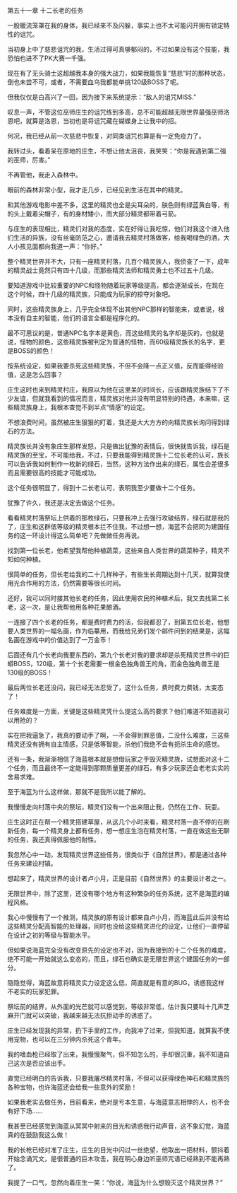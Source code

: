 第五十一章 十二长老的任务


一股暖流笼罩在我的身体，我已经来不及闪躲，事实上也不太可能闪开拥有锁定特性的诅咒。

当初身上中了慈悲诅咒的我，生活过得可真够郁闷的，不过如果没有这个技能，我恐怕也进不了PK大赛一千强。

现在有了无头骑士这超越我本身的强大战力，如果我能恢复“慈悲”时的那种状态，倒也未尝不可，或者，不需要血乌我都能单挑120级BOSS了呢。

但我仅仅是白高兴了一回，因为接下来系统提示：“敌人的诅咒MISS.”

叹息一声，不管这位巫师庄生的诅咒练到多高，总不可能超越无限世界最强巫师洛恩吧，就算是洛恩，当初也是将诅咒藏在蝴蝶身上让我中的招。

何况，我已经从前一次慈悲中恢复，对同类诅咒也算是有一定免疫力了。

我转过头，看着呆在原地的庄生，不想让他太沮丧，我笑笑：“你是我遇到第二强的巫师，厉害。”

不再管他，我走入森林中。

眼前的森林非常小型，我才走几步，已经见到生活在其中的精灵。

和其他游戏电影中差不多，这里的精灵也全是尖耳朵的，肤色则有绿蓝黄白等，有的头上戴着尖帽子，有的身材矮小，而大部分精灵都带着弓箭。

与庄生的表现相比，精灵们对我的态度，实在好得让我吃惊，他们对我这个进入他们生活的异族，没有丝毫防范之心，邀请我去精灵村落做客，给我喝绿色的酒，大人小孩见面都向我道一声：“你好。”

整个精灵世界并不大，只有一座精灵村落，几百个精灵族人，我侦查了一下，成年的精灵战士竟然只有四十几级，而那些精灵法师和精灵勇士也不过五十几级。

要知道游戏中比较重要的NPC和怪物随着玩家等级提高，都会逐渐成长，在现在这个时候，四十几级的精灵族，只能成为玩家的掠夺对象吧。

同时，这些精灵族身上，几乎完全体现不出其他NPC那样的智能来，或者说，根本没有自主的智能，他们的语言全都是程序化的。

最不可思议的是，普通NPC名字本是黄色，而这些精灵的名字却是灰的，也就是说，怪物的颜色，这些精灵族被判定为普通的怪物，而60级精灵族长的名字，更是BOSS的颜色！

按系统设定，如果我要杀死这些精灵族，不但不会降一点正义值，反而能得经验值，这是怎么回事？

庄生这时也来到精灵村庄，我原以为他在这里呆的时间长，应该跟精灵族结下了不少友谊，但就我看到的情况而言，精灵族对他并没有明显特别的待遇，本来嘛，这些精灵族身上，我根本查觉不到半点“情感”的设定。

不想浪费时间，虽然被庄生狠狠的盯着，我还是大大方方的向精灵族长询问得到绿石的方法。

精灵族长并没有象庄生那样发怒，只是做出犹豫的表情后，很快就告诉我，绿石是精灵族的至宝，不可能给我，不过，只要我能得到精灵族十二位长老的认可，族长可以告诉我如何制作一枚新的绿石，当然，这种方法作出来的绿石，属性会差很多而且需要很高的技能才可能成功。

这个任务很明显了，得到十二长老认可，表明我至少要做十二个任务。

犹豫了许久，我还是决定去做这个任务。

看看精灵村落祭坛上供着的那枚绿石，只要我冲上去强行攻破结界，绿石就是我的了，庄生和这群低等级的精灵根本拦不住我，不过想一想，海蓝不会把同为建国任务的这一环设计得这么简单吧？先做做任务再说。

找到第一位长老，他希望我帮他种植蔬菜，这些来自人类世界的蔬菜种子，精灵不知如何种植。

很简单的任务，但长老给我的二十几样种子，有些生长周期达到十几天，就算我使用光合作用的方法，仍然需要等很长时间。

还好，我可以同时接其他长老的任务，因此使用农民的种植术后，我又去找第二长老，这一次，是让我帮他用各种花果酿酒。

一连接了四个长老的任务，都是费时费力的活，但我都忍了，到第五位长老，他想要人类世界的一幅名画，作为临摹用，而我给兄弟们发个邮件问到的结果是，这幅名画在游戏中的价值达到了一万金币！

后面还有几个长老向我要东西的，第九个长老对我的要求却是杀死精灵世界中的巨蟒BOSS，120级，第十个长老需要一根金色独角兽王的角，而金色独角兽王是130级的BOSS！

最后两位长老还没问，我已经无法忍受了，这什么任务，费时费力费钱，太变态了！

任务难度是一方面，关键是这些精灵凭什么提这么高的要求？他们难道不知道我可以用抢的？

实在把我逼急了，我真的要动手了啊，一不会得到罪恶值，二没什么难度，三这些精灵还没有拥有自主情感，只是低等智能，杀他们我绝不会有扼杀生命的感觉。

还有一条，我渐渐相信了海蓝根本就是想借玩家之手毁灭精灵族，试想面对这十二个任务，而且最终不一定能得到那颗质量更差的绿石，有多少玩家还会老老实实的舍易求难。

至于海蓝为什么这样做，那就不是我所以能了解的。

我慢慢走向村落中央的祭坛，精灵们没有一个出来阻止我，仍然在工作、玩耍。

庄生这时正在帮一个精灵搭建草屋，从这几个小时来看，精灵村落一直不停的在刷新任务，每一个精灵身上都有任务，想一想庄生泡在精灵村落，一直在做这些无聊的任务，我还真得佩服他的耐性。

我忽然心中一动，发现精灵世界这些任务，很类似于《自然世界》，都是通过各种任务来建设村镇。

想起来了，精灵世界的设计者卢小月，正是目前《自然世界》的主要设计者之一。

无限世界中，除了这里，还没有哪个地方有这种繁杂的任务系统，这不是海蓝的编程风格。

我心中慢慢有了一个推测，精灵族的原有设计都来自卢小月，而海蓝此后并没有给这些精灵分配高智能的处理器，同时也没给这些精灵进化的设定，让他们一直停留在设计之初的等级与智能水平。

但如果说海蓝完全没有改变原先的设定也不对，因为我接到的十二个任务的难度，绝不可能一开始就这么变态的，而且，绿石也确实是无限世界这个建国任务的一部分。

隐隐觉得，海蓝故意将精灵实力设定这么低，简直就是有意的BUG，诱惑我这样不老实的玩家犯罪。

祭坛前的结界，从外面的光芒就可以感觉到，等级非常低，估计我只要叫十几声芝麻开门就可以突破，我越来越无法抗拒动手的诱惑了。

庄生已经发现我的异常，扔下手里的工作，向我冲了过来，但我知道，就算我不使用宠物，也可以在三分钟内杀死这个青年。

我的嗜血枪已经取了出来，我慢慢聚气，但不知怎么的，手却很沉重，我不知道自己这次是否应该出手。

直觉已经明白的告诉我，只要我屠尽精灵村落，不但可以获得绿色神石和精灵族的各种宝物，也许海蓝还会给我一些意外的奖励！

如果我老实去做任务，目前看来，绝对是亏本生意，与海蓝意志相悖的人，也不会有好下场……

我甚至已经感觉到海蓝从冥冥中射来的目光和诱惑我行动声音，这不象幻觉，海蓝真的在鼓励我这么做！

我的长枪已经对准了庄生，庄生的目光中闪过一丝绝望，他取出一把材料，颤抖着开始念诵咒文，是很普通的巨木攻击，我在明心身边听巫师咒语已经熟到不能再熟了。

我提了一口气，忽然向着庄生一笑：“你说，海蓝为什么想毁灭这个精灵世界？”





